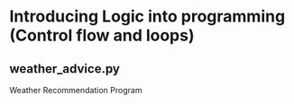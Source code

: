 # Introducing Logic into programming (Control flow and loops)

## weather_advice.py
Weather Recommendation Program

## 